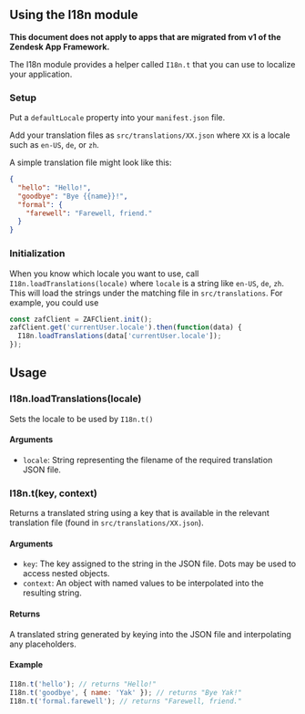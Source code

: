 ## Using the I18n module

**This document does not apply to apps that are migrated from v1 of the Zendesk
App Framework.**

The I18n module provides a helper called `I18n.t` that you can use to localize
your application.

### Setup

Put a `defaultLocale` property into your `manifest.json` file.

Add your translation files as `src/translations/XX.json` where `XX` is a locale such
as `en-US`, `de`, or `zh`.

A simple translation file might look like this:

```json
{
  "hello": "Hello!",
  "goodbye": "Bye {{name}}!",
  "formal": {
    "farewell": "Farewell, friend."
  }
}
```

### Initialization

When you know which locale you want to use, call `I18n.loadTranslations(locale)` where
`locale` is a string like `en-US`, `de`, `zh`. This will load the strings under the
matching file in `src/translations`. For example, you could use

```javascript
const zafClient = ZAFClient.init();
zafClient.get('currentUser.locale').then(function(data) {
  I18n.loadTranslations(data['currentUser.locale']);
});
```

## Usage

### I18n.loadTranslations(locale)

Sets the locale to be used by `I18n.t()`

#### Arguments

* `locale`: String representing the filename of the required translation JSON file.

### I18n.t(key, context)

Returns a translated string using a key that is available in the relevant
translation file (found in `src/translations/XX.json`).

#### Arguments

* `key`: The key assigned to the string in the JSON file. Dots may be used to access
nested objects.
* `context`: An object with named values to be interpolated into the resulting string.

#### Returns

A translated string generated by keying into the JSON file and interpolating any placeholders.

#### Example

```javascript
I18n.t('hello'); // returns "Hello!"
I18n.t('goodbye', { name: 'Yak' }); // returns "Bye Yak!"
I18n.t('formal.farewell'); // returns "Farewell, friend."
```
